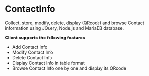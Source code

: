 ContactInfo
==============

Collect, store, modify, delete, display (QRcode) and browse Contact information using JQuery, Node.js and MariaDB database.

**Client supports the following features**

- Add Contact Info
- Modify Contact Info
- Delete Contact Info
- Display Contact Info in table format
- Browse Contact Info one by one and display its QRcode
